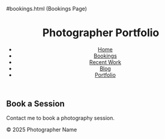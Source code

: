#bookings.html (Bookings Page)
<!DOCTYPE html>
<html lang="en">
<head>
    <meta charset="UTF-8">
    <meta name="viewport" content="width=device-width, initial-scale=1.0">
    <title>Bookings - Photographer Portfolio</title>
    <link rel="stylesheet" href="styles.css">
</head>
<body>
    <header>
        <h1>Photographer Portfolio</h1>
        <nav>
            <ul>
                <li><a href="/">Home</a></li>
                <li><a href="/bookings">Bookings</a></li>
                <li><a href="/recent_work">Recent Work</a></li>
                <li><a href="/blog">Blog</a></li>
                <li><a href="/portfolio">Portfolio</a></li>
            </ul>
        </nav>
    </header>
    <main>
        <h2>Book a Session</h2>
        <p>Contact me to book a photography session.</p>
    </main>
    <footer>
        <p>&copy; 2025 Photographer Name</p>
    </footer>
</body>
</html>



